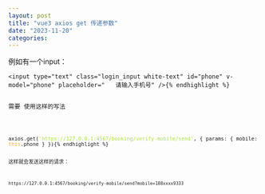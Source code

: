 ```yaml
---
layout: post
title: "vue3 axios get 传递参数"
date: "2023-11-20"
categories: 
---
```

<p>例如有一个input：</p>

<pre>
<code>&lt;input type=&quot;text&quot; class=&quot;login_input white-text&quot; id=&quot;phone&quot; v-model=&quot;phone&quot; placeholder=&quot;&nbsp;&nbsp; 请输入手机号&quot; /&gt;{% endhighlight %}

<p>需要 使用这样的写法</p>

<pre>
<code>axios.get(<span style="color:#abe338">&#39;https://127.0.0.1:4567/booking/verify-mobile/send&#39;</span>, { params: { mobile: <span style="color:#f5ab35">this</span>.phone } }){% endhighlight %}

<p>这样就会发送这样的请求：</p>

<div class="url"><code>https://127.0.0.1:4567/booking/verify-mobile/send?mobile=188xxxx9333</code></div>

